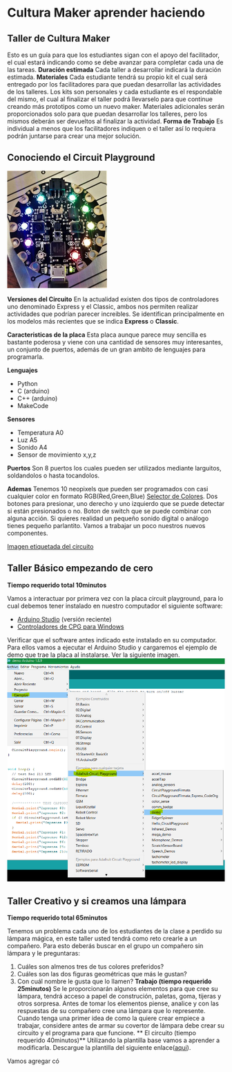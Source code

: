 # Cultura Maker aprender haciendo

## Taller de Cultura Maker

Esto es un guía para que los estudiantes sigan con el apoyo del facilitador, el cual estará indicando como se debe avanzar para completar cada una de las tareas.
**Duración estimada**
Cada taller a desarrollar indicará la duración estimada.
**Materiales**
Cada estudiante tendrá su propio kit el cual será entregado por los facilitadores para que puedan desarrollar las actividades de los talleres. Los kits son personales y cada estudiante es el respondable del mismo, el cual al finalizar el taller podrá llevarselo para que continue creando más prototipos como un nuevo maker.
Materiales adicionales serán proporcionados solo para que puedan desarrollar los talleres, pero los mismos deberán ser devueltos al finalizar la actividad.
**Forma de Trabajo**
Es individual a menos que los facilitadores indiquen o el taller así lo requiera podrán juntarse para crear una mejor solución.

## Conociendo el Circuit Playground
![Circuit Playground Conectores](https://github.com/rgonzaleztec/makerworshops/blob/master/images/cpdevS.jpg)


**Versiones del Circuito**
En la actualidad existen dos tipos de controladores uno denominado Express y el Classic, ambos nos permiten realizar actividades que podrían parecer increibles.
Se identifican principalmente en los modelos más recientes que se indica **Express** o **Classic**.

**Caracteristicas de la placa**
Esta placa aunque parece muy sencilla es bastante poderosa y viene con una cantidad de sensores muy interesantes, un conjunto de puertos, además de un gran ambito de lenguajes para programarla.

**Lenguajes**

 - Python
 - C (arduino)
 - C++ (arduino)
 - MakeCode

**Sensores**

 - Temperatura A0
 - Luz A5
 - Sonido A4
 - Sensor de movimiento x,y,z 

**Puertos**
Son 8 puertos los cuales pueden ser utilizados mediante larguitos, soldandolos o hasta tocandolos.

**Ademas**
Tenemos 10 neopixels que pueden ser programados con casi cualquier color en formato RGB(Red,Green,Blue) [Selector de Colores](https://htmlcolorcodes.com/es/selector-de-color/). Dos botones para presionar, uno derecho y uno izquierdo que se puede detectar si están presionados o no.  Boton de switch que se puede combinar con alguna acción. Si quieres realidad un pequeño sonido digital o análogo tienes pequeño parlantito.
Vamos a trabajar un poco nuestros nuevos componentes.

[Imagen etiquetada del circuito](https://github.com/rgonzaleztec/makerworshops/blob/master/images/classic-labeled.jpg)

## Taller Básico empezando de cero
**Tiempo requerido total 10minutos**

Vamos a interactuar por primera vez con la placa circuit playground, para lo cual debemos tener instalado en nuestro computador el siguiente software:

 - [Arduino Studio](https://www.arduino.cc/en/Main/Software) (versión reciente)
 - [Controladores de CPG para Windows](https://github.com/adafruit/Adafruit_Windows_Drivers/releases/tag/2.4.0.0)

Verificar que el software antes indicado este instalado en su computador. Para ellos vamos a ejecutar el Arduino Studio y cargaremos el ejemplo de demo que trae la placa al instalarse. Ver la siguiente imagen.
![Demo](https://github.com/rgonzaleztec/makerworshops/blob/master/images/EjemploDemoCPG.png)
## Taller Creativo y si creamos una lámpara
**Tiempo requerido total 65minutos**

Tenemos un problema cada uno de los estudiantes de la clase a perdido su lámpara mágica, en este taller usted tendrá como reto crearle a un compañero. Para esto deberás buscar en el grupo un compañero sin lámpara y le preguntaras:

 1. Cuáles son almenos tres de tus colores preferidos?
 2. Cuáles son las dos figuras geométricas que más le gustan?
 3. Con cuál nombre le gusta que lo llamen?
**Trabajo (tiempo requerido 25minutos)**
Se le proporcionarán algunos elementos para que cree su lámpara, tendrá acceso a papel de construción, paletas, goma, tijeras y otros sorpresa.
Antes de tomar los elementos piense, analice y con las respuestas de su compañero cree una lámpara que lo represente. 
Cuando tenga una primer idea de como la quiere crear empiece a trabajar, considere antes de armar su covertor de lámpara debe crear su circuito y el programa para que funcione.
** El circuito (tiempo requerido 40minutos)**
Utilizando la plantilla base vamos a aprender a modificarla. Descargue la plantilla del siguiente enlace([aqui](https://github.com/rgonzaleztec/makerworshops/blob/master/codigo/BasicoArduino.ino)).

Vamos agregar có


<!--stackedit_data:
eyJoaXN0b3J5IjpbLTEwNTU5ODUxNjcsLTE4OTA1MzA4OTMsMj
gyMzk5NjE1LDIwMjE3NTI5ODAsNzIwMjA1MzgxLC0xODEzMjIx
NTA4LDExNjg4NDk4NDcsMTY3NTkzNzAyMSwtMjAyMzM0MTM3NS
wyMDcyODQzOTMyLC0xNzY0ODQxMDc4LC0xNTk0ODYzNDUzLDE1
NTk4NTM0MTIsMTM1OTkzODMwMSw3NjUyMDQ4ODcsLTEwMzY2OD
M5NDFdfQ==
-->